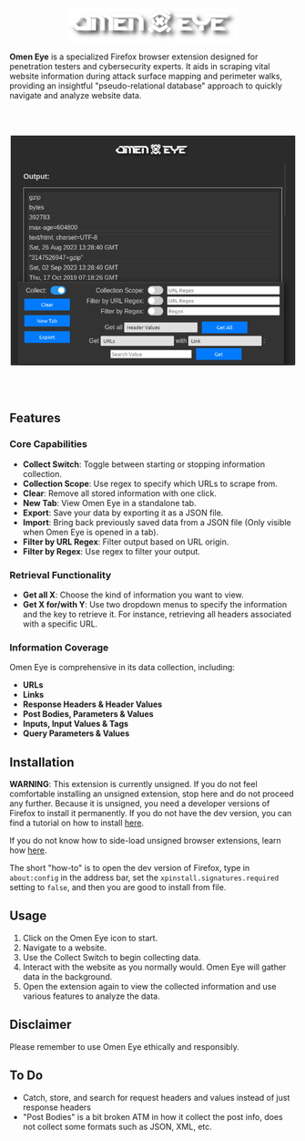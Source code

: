 

<p align="center">
  <img src="./Extension/images/Omen-Eye.png" alt="Omen Eye Logo">
</p>


**Omen Eye** is a specialized Firefox browser extension designed for penetration testers and cybersecurity experts. It aids in scraping vital website information during attack surface mapping and perimeter walks, providing an insightful "pseudo-relational database" approach to quickly navigate and analyze website data.

<br>
<br>

<p align="center">
  <img src="./screenshot1.png" alt="Omen Eye Logo" width="500">
</p>

<br>
<br>

## Features

### Core Capabilities

- **Collect Switch**: Toggle between starting or stopping information collection.
- **Collection Scope**: Use regex to specify which URLs to scrape from.
- **Clear**: Remove all stored information with one click.
- **New Tab**: View Omen Eye in a standalone tab.
- **Export**: Save your data by exporting it as a JSON file.
- **Import**: Bring back previously saved data from a JSON file (Only visible when Omen Eye is opened in a tab).
- **Filter by URL Regex**: Filter output based on URL origin.
- **Filter by Regex**: Use regex to filter your output.

### Retrieval Functionality

- **Get all X**: Choose the kind of information you want to view.
- **Get X for/with Y**: Use two dropdown menus to specify the information and the key to retrieve it. For instance, retrieving all headers associated with a specific URL.

### Information Coverage

Omen Eye is comprehensive in its data collection, including:

- **URLs**
- **Links**
- **Response Headers & Header Values**
- **Post Bodies, Parameters & Values**
- **Inputs, Input Values & Tags**
- **Query Parameters & Values**

## Installation 
**WARNING**: This extension is currently unsigned. If you do not feel comfortable installing an unsigned extension, stop here and do not proceed any further.
Because it is unsigned, you need a developer versions of Firefox to install it permanently. If you do not have the dev version, you can find a tutorial on how to install [here](https://tecadmin.net/install-firefox-developer-edition-on-ubuntu/).

If you do not know how to side-load unsigned browser extensions, learn how [here](https://support.mozilla.org/en-US/kb/add-on-signing-in-firefox?as=u&utm_source=inproduct).

The short "how-to" is to open the dev version of Firefox, type in `about:config` in the address bar, set the `xpinstall.signatures.required` setting to `false`, and then you are good to install from file.

## Usage

1. Click on the Omen Eye icon to start.
2. Navigate to a website.
3. Use the Collect Switch to begin collecting data.
4. Interact with the website as you normally would. Omen Eye will gather data in the background.
5. Open the extension again to view the collected information and use various features to analyze the data.

## Disclaimer

Please remember to use Omen Eye ethically and responsibly.

## To Do
- Catch, store, and search for request headers and values instead of just response headers
- "Post Bodies" is a bit broken ATM in how it collect the post info, does not collect some formats such as JSON, XML, etc.
